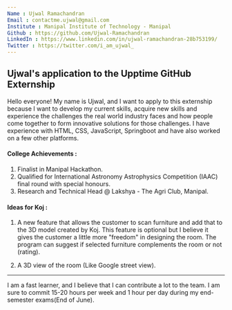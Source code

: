 ```yaml
---
Name : Ujwal Ramachandran
Email : contactme.ujwal@gmail.com
Institute : Manipal Institute of Technology - Manipal
Github : https://github.com/Ujwal-Ramachandran
LinkedIn : https://www.linkedin.com/in/ujwal-ramachandran-28b753199/
Twitter : https://twitter.com/i_am_ujwal_
---
```


## Ujwal's application to the Upptime GitHub Externship

Hello everyone! My name is Ujwal, and I want to apply to this externship because I want to develop my current skills, acquire new skills and experience the challenges the real world industry faces and how people come together to form innovative solutions for those challenges. 
I have experience with HTML, CSS, JavaScript, Springboot and have also worked on a few other platforms. 

#### College Achievements :
1. Finalist in Manipal Hackathon.
2. Qualified for International Astronomy Astrophysics Competition (IAAC) final round with special honours.
3. Research and Technical Head @ Lakshya - The Agri Club, Manipal. 

#### Ideas for Koj :
1. A new feature that allows the customer to scan furniture and add that to the 3D model created by Koj. This feature is optional but I believe it gives the customer a little more "freedom" in designing the room.
The program can suggest if selected furniture complements the room or not (rating).
   
2. A 3D view of the room (Like Google street view).

---
I am a fast learner, and I believe that I can contribute a lot to the team. I am sure to commit 15-20 hours per week and 1 hour per day during my end-semester exams(End of June).
